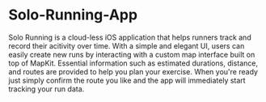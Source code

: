 # Solo-Running-App
Solo Running is a cloud-less iOS application that helps runners track and record their acitivity over time. With a simple and elegant UI, users can easily create new runs by interacting with a custom map interface built on top of MapKit. Essential information such as estimated durations, distance, and routes are provided to help you plan your exercise. When you're ready just simply confirm the route you like and the app will immediately start tracking your run data. 
